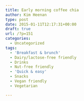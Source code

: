 ```yaml
---
title: Early morning coffee chia
author: Kim Heenan
type: post
date: 2015-01-11T12:17:31+00:00
draft: true
url: /?p=151
categories:
  - Uncategorized
tags:
  - 'Breakfast & brunch'
  - Dairy/lactose-free friendly
  - Drinks
  - Nut-free friendly
  - 'Quick & easy'
  - Snacks
  - Vegan friendly
  - Vegetarian

---
```

